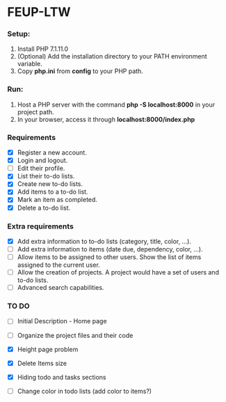 # FEUP-LTW

### Setup:
1. Install PHP 7.1.11.0
2. (Optional) Add the installation directory to your PATH environment variable.
3. Copy **php.ini** from **config** to your PHP path.

### Run:
1. Host a PHP server with the command **php -S localhost:8000** in your project path.
2. In your browser, access it through **localhost:8000/index.php**

### Requirements

* [x]  Register a new account.
* [x] Login and logout.
* [ ] Edit their profile.
* [x] List their to-do lists.
* [x] Create new to-do lists.
* [x] Add items to a to-do list.
* [x] Mark an item as completed.
* [x] Delete a to-do list.

### Extra requirements

* [x] Add extra information to to-do lists (category, title, color, …).
* [ ] Add extra information to items (date due, dependency, color, …).
* [ ] Allow items to be assigned to other users. Show the list of items assigned to the current user.
* [ ] Allow the creation of projects. A project would have a set of users and to-do lists.
* [ ] Advanced search capabilities.

### TO DO

* [ ] Initial Description - Home page
* [ ] Organize the project files and their code
* [x] Height page problem
* [x] Delete Items size
* [x] Hiding todo and tasks sections 
* [ ] Change color in todo lists (add color to items?)



